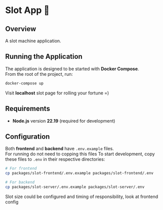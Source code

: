 # Slot App 🎰

## Overview
A slot machine application.


## Running the Application

The application is designed to be started with **Docker Compose**.  
From the root of the project, run:

```bash
docker-compose up
```

Visit **localhost** slot page for rolling your fortune =)

## Requirements
- **Node.js** version **22.19** (required for development)


## Configuration

Both **frontend** and **backend** have `.env.example` files.  
For running do not need to copping this files
To start development, copy these files to `.env` in their respective directories:
```bash
# For frontend
cp packages/slot-frontend/.env.example packages/slot-frontend/.env

# For backend
cp packages/slot-server/.env.example packages/slot-server/.env

```

Slot size could be configured and timing of responsibility, look at frontend config